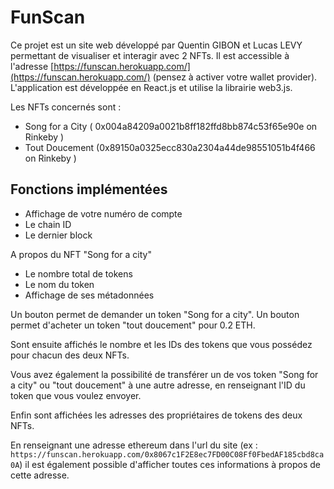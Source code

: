# FunScan

Ce projet est un site web développé par Quentin GIBON et Lucas LEVY permettant de visualiser et interagir avec 2 NFTs. Il est accessible à l'adresse [https://funscan.herokuapp.com/](https://funscan.herokuapp.com/) (pensez à activer votre wallet provider). L'application est développée en React.js et utilise la librairie web3.js.

Les NFTs concernés sont :
- Song for a City ( 0x004a84209a0021b8ff182ffd8bb874c53f65e90e on Rinkeby )
- Tout Doucement (0x89150a0325ecc830a2304a44de98551051b4f466 on Rinkeby )

## Fonctions implémentées

- Affichage de votre numéro de compte
- Le chain ID
- Le dernier block

A propos du NFT "Song for a city"
- Le nombre total de tokens
- Le nom du token
- Affichage de ses métadonnées

Un bouton permet de demander un token "Song for a city".
Un bouton permet d'acheter un token "tout doucement" pour 0.2 ETH.

Sont ensuite affichés le nombre et les IDs des tokens que vous possédez pour chacun des deux NFTs.

Vous avez également la possibilité de transférer un de vos token "Song for a city" ou "tout doucement" à une autre adresse, en renseignant l'ID du token que vous voulez envoyer.

Enfin sont affichées les adresses des propriétaires de tokens des deux NFTs.

En renseignant une adresse ethereum dans l'url du site (ex : `https://funscan.herokuapp.com/0x8067c1F2E8ec7FD00C08Ff0FbedAF185cbd8ca0A`) il est également possible d'afficher toutes ces informations à propos de cette adresse.
